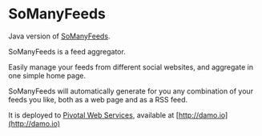 SoManyFeeds
===========

Java version of [SoManyFeeds](http://github.com/dam5s/somanyfeeds).

SoManyFeeds is a feed aggregator.

Easily manage your feeds from different social websites,
and aggregate in one simple home page.

SoManyFeeds will automatically generate for you
any combination of your feeds you like,
both as a web page and as a RSS feed.

It is deployed to [Pivotal Web Services](https://run.pivotal.io), available at [http://damo.io](http://damo.io)
